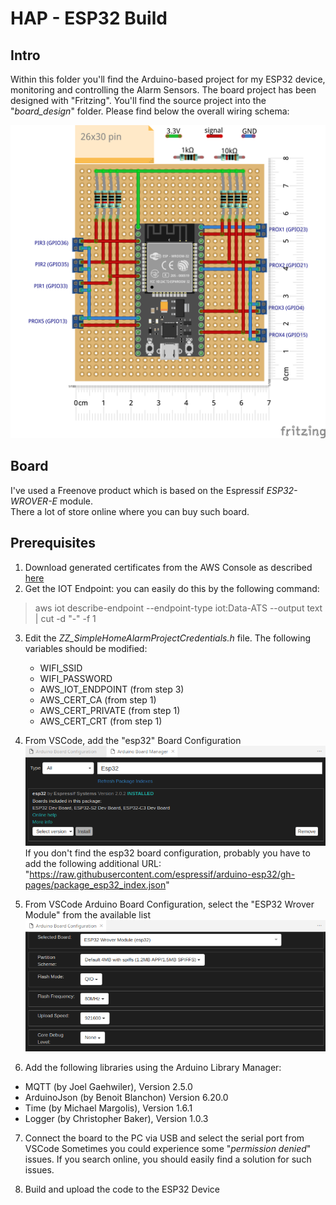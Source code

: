 # HAP - ESP32 Build

## Intro
Within this folder you'll find the Arduino-based project for my ESP32 device, monitoring and controlling the Alarm Sensors.
The board project has been designed with "Fritzing". You'll find the source project into the "*board_design*" folder.
Please find below the overall wiring schema:

![](board_design/home-alarm-board-design.png)

## Board
I've used a Freenove product which is based on the Espressif *ESP32-WROVER-E* module.\
There a lot of store online where you can buy such board.


## Prerequisites
 1. Download generated certificates from the AWS Console as described [here](../README.md#aws-setup)
 2. Get the IOT Endpoint: you can easily do this by the following command:
   > aws iot describe-endpoint --endpoint-type iot:Data-ATS --output text | cut -d "-" -f 1
 3. Edit the *ZZ_SimpleHomeAlarmProjectCredentials.h* file. The following variables should be modified:
    - WIFI_SSID
    - WIFI_PASSWORD
    - AWS_IOT_ENDPOINT (from step 3)
    - AWS_CERT_CA (from step 1)
    - AWS_CERT_PRIVATE (from step 1)
    - AWS_CERT_CRT (from step 1)

4. From VSCode, add the "esp32" Board Configuration
![](../resources/vscode-esp32-board.png)
If you don't find the esp32 board configuration, probably you have to add the following additional URL:
"https://raw.githubusercontent.com/espressif/arduino-esp32/gh-pages/package_esp32_index.json"

5. From VSCode Arduino Board Configuration, select the "ESP32 Wrover Module" from the available list
![](../resources/vscode-esp32-board-config.png)

6. Add the following libraries using the Arduino Library Manager:
 - MQTT (by Joel Gaehwiler), Version 2.5.0
 - ArduinoJson (by Benoit Blanchon) Version 6.20.0
 - Time (by Michael Margolis), Version 1.6.1 
 - Logger (by Christopher Baker), Version 1.0.3

7. Connect the board to the PC via USB and select the serial port from VSCode
   Sometimes you could experience some "*permission denied*" issues. If you search online, you should easily find a solution for such issues.

8. Build and upload the code to the ESP32 Device
